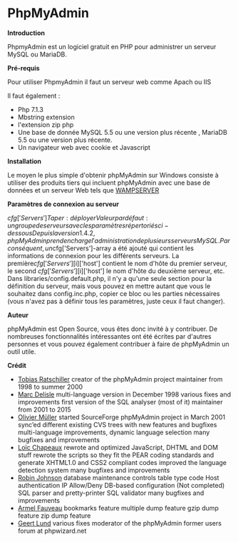 # PhpMyAdmin

**Introduction**

PhpmyAdmin est un logiciel gratuit en PHP pour administrer un serveur MySQL ou MariaDB.

**Pré-requis**

Pour utiliser PhpmyAdmin il faut un serveur web comme Apach ou IIS

Il faut également :
- Php 7.1.3
- Mbstring extension
- l'extension zip php
- Une base de donnée MySQL 5.5 ou une version plus récente , MariaDB 5.5 ou une version plus récente.
- Un navigateur web avec cookie et Javascript

**Installation**

Le moyen le plus simple d'obtenir phpMyAdmin sur Windows consiste à utiliser des produits tiers qui incluent phpMyAdmin avec une base de données et un serveur Web tels que [WAMPSERVER](https://www.wampserver.com/)

**Paramètres de connexion au serveur**

$cfg['Servers']
Taper:	déployer
Valeur par défaut:	un groupe de serveurs avec les paramètres répertoriés ci-dessous
Depuis la version 1.4.2, phpMyAdmin prend en charge l'administration de plusieurs serveurs MySQL. Par conséquent, un$cfg['Servers']-array a été ajouté qui contient les informations de connexion pour les différents serveurs. La première$cfg['Servers'][$i]['host'] contient le nom d'hôte du premier serveur, le second $cfg['Servers'][$i]['host'] le nom d'hôte du deuxième serveur, etc. Dans libraries/config.default.php, il n'y a qu'une seule section pour la définition du serveur, mais vous pouvez en mettre autant que vous le souhaitez dans config.inc.php, copier ce bloc ou les parties nécessaires (vous n'avez pas à définir tous les paramètres, juste ceux il faut changer).


**Auteur**

phpMyAdmin est Open Source, vous êtes donc invité à y contribuer. De nombreuses fonctionnalités intéressantes ont été écrites par d'autres personnes et vous pouvez également contribuer à faire de phpMyAdmin un outil utile.

**Crédit**

- [Tobias Ratschiller](tobias_at_ratschiller.com)
creator of the phpMyAdmin project
maintainer from 1998 to summer 2000
- [Marc Delisle](marc_at_infomarc.info)
multi-language version in December 1998
various fixes and improvements
first version of the SQL analyser (most of it)
maintainer from 2001 to 2015
- [Olivier Müller](om_at_omnis.ch)
started SourceForge phpMyAdmin project in March 2001
sync’ed different existing CVS trees with new features and bugfixes
multi-language improvements, dynamic language selection
many bugfixes and improvements
- [Loïc Chapeaux](lolo_at_phpheaven.net)
rewrote and optimized JavaScript, DHTML and DOM stuff
rewrote the scripts so they fit the PEAR coding standards and generate XHTML1.0 and CSS2 compliant codes
improved the language detection system
many bugfixes and improvements
- [Robin Johnson](robbat2_at_users.sourceforge.net)
database maintenance controls
table type code
Host authentication IP Allow/Deny
DB-based configuration (Not completed)
SQL parser and pretty-printer
SQL validator
many bugfixes and improvements
- [Armel Fauveau](armel.fauveau_at_globalis-ms.com)
bookmarks feature
multiple dump feature
gzip dump feature
zip dump feature
- [Geert Lund](glund_at_silversoft.dk)
various fixes
moderator of the phpMyAdmin former users forum at phpwizard.net

